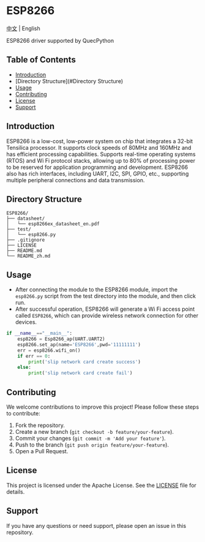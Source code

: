 # ESP8266

[中文](./README_zh.md) | English

ESP8266 driver supported by QuecPython

## Table of Contents

- [Introduction](#introduction)
- [Directory Structure](#Directory Structure)
- [Usage](#Usage)
- [Contributing](#contributing)
- [License](#license)
- [Support](#support)

## Introduction

ESP8266 is a low-cost, low-power system on chip that integrates a 32-bit Tensilica processor. It supports clock speeds of 80MHz and 160MHz and has efficient processing capabilities. Supports real-time operating systems (RTOS) and Wi Fi protocol stacks, allowing up to 80% of processing power to be reserved for application programming and development. ESP8266 also has rich interfaces, including UART, I2C, SPI, GPIO, etc., supporting multiple peripheral connections and data transmission.

## Directory Structure

```plaintext
ESP8266/
├── datasheet/
│   └── esp8266ex_datasheet_en.pdf
├── test/
│   └── esp8266.py
├── .gitignore
├── LICENSE
├── README.md
└── README_zh.md
```

## Usage

- After connecting the module to the ESP8266 module, import the `esp8266.py` script from the test directory into the module, and then click run.
- After successful operation, ESP8266 will generate a Wi Fi access point called `ESP8266`, which can provide wireless network connection for other devices.

```python
if __name__=="__main__":
	esp8266 = Esp8266_ap(UART.UART2)
	esp8266.set_ap(name='ESP8266',pwd='11111111')
	err = esp8266.wifi_on()
	if err == 0:
		print('slip network card create success')
	else:
		print('slip network card create fail')
```

## Contributing

We welcome contributions to improve this project! Please follow these steps to contribute:

1. Fork the repository.
2. Create a new branch (`git checkout -b feature/your-feature`).
3. Commit your changes (`git commit -m 'Add your feature'`).
4. Push to the branch (`git push origin feature/your-feature`).
5. Open a Pull Request.

## License

This project is licensed under the Apache License. See the [LICENSE](LICENSE) file for details.

## Support

If you have any questions or need support, please open an issue in this repository.